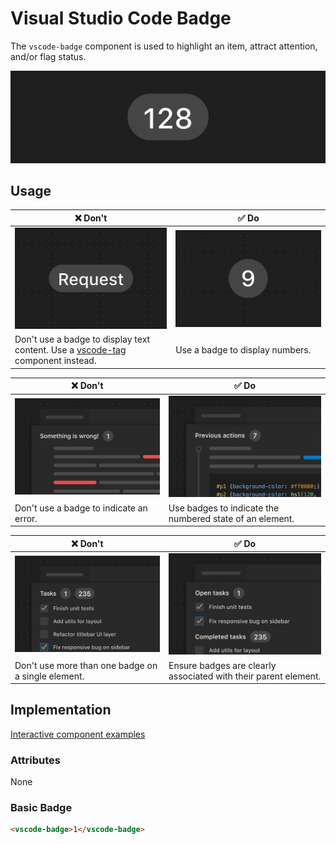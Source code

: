 # Visual Studio Code Badge

The `vscode-badge` component is used to highlight an item, attract attention,
and/or flag status.

![Badge hero](/docs/assets/images/badge-hero.png)

## Usage

| ❌ Don't                                                                                           | ✅ Do                                                          |
| -------------------------------------------------------------------------------------------------- | -------------------------------------------------------------- |
| ![Badge with text value](/docs/assets/images/badge-dont-1.png)                                     | ![Badge with number value](/docs/assets/images/badge-do-1.png) |
| Don't use a badge to display text content. Use a [vscode-tag](../tag/README.md) component instead. | Use a badge to display numbers.                                |

| ❌ Don't                                                                 | ✅ Do                                                                                      |
| ------------------------------------------------------------------------ | ------------------------------------------------------------------------------------------ |
| ![Badge used to display and error](/docs/assets/images/badge-dont-2.png) | ![Badge showing the number of items in a history view](/docs/assets/images/badge-do-2.png) |
| Don't use a badge to indicate an error.                                  | Use badges to indicate the numbered state of an element.                                   |

| ❌ Don't                                                                | ✅ Do                                                                            |
| ----------------------------------------------------------------------- | -------------------------------------------------------------------------------- |
| ![Multiple badges on one element](/docs/assets/images/badge-dont-3.png) | ![One badge used for each section in a view](/docs/assets/images/badge-do-3.png) |
| Don't use more than one badge on a single element.                      | Ensure badges are clearly associated with their parent element.                  |

## Implementation

[Interactive component examples](https://codesandbox.io/s/badge-sample-y8386m?file=/index.html)

### Attributes

None

### Basic Badge

```html
<vscode-badge>1</vscode-badge>
```
